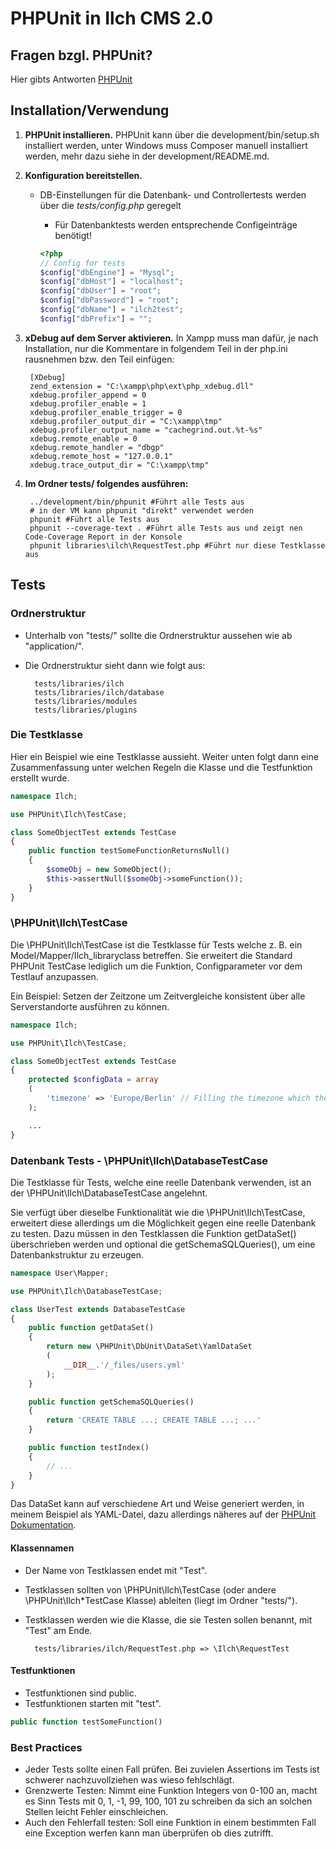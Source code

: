 # PHPUnit in Ilch CMS 2.0

## Fragen bzgl. PHPUnit?
Hier gibts Antworten [PHPUnit](http://phpunit.de/manual/current/en/)


## Installation/Verwendung

1. **PHPUnit installieren.**
    PHPUnit kann über die development/bin/setup.sh installiert werden, unter Windows muss Composer manuell installiert
    werden, mehr dazu siehe in der development/README.md.

2. **Konfiguration bereitstellen.**
    * DB-Einstellungen für die Datenbank- und Controllertests werden über die *tests/config.php* geregelt
        * Für Datenbanktests werden entsprechende Configeinträge benötigt!

        ```php
		<?php
		// Config for tests
		$config["dbEngine"] = "Mysql";
		$config["dbHost"] = "localhost";
		$config["dbUser"] = "root";
		$config["dbPassword"] = "root";
		$config["dbName"] = "ilch2test";
		$config["dbPrefix"] = "";
        ```

3. **xDebug auf dem Server aktivieren.**
In Xampp muss man dafür, je nach Installation, nur die Kommentare in folgendem Teil in der php.ini rausnehmen bzw. den Teil einfügen:

        [XDebug]
        zend_extension = "C:\xampp\php\ext\php_xdebug.dll"
        xdebug.profiler_append = 0
        xdebug.profiler_enable = 1
        xdebug.profiler_enable_trigger = 0
        xdebug.profiler_output_dir = "C:\xampp\tmp"
        xdebug.profiler_output_name = "cachegrind.out.%t-%s"
        xdebug.remote_enable = 0
        xdebug.remote_handler = "dbgp"
        xdebug.remote_host = "127.0.0.1"
        xdebug.trace_output_dir = "C:\xampp\tmp"

4. **Im Ordner tests/ folgendes ausführen:**

        ../development/bin/phpunit #Führt alle Tests aus
        # in der VM kann phpunit "direkt" verwendet werden
        phpunit #Führt alle Tests aus
        phpunit --coverage-text . #Führt alle Tests aus und zeigt nen Code-Coverage Report in der Konsole
        phpunit libraries\ilch\RequestTest.php #Führt nur diese Testklasse aus


## Tests

### Ordnerstruktur

* Unterhalb von "tests/" sollte die Ordnerstruktur aussehen wie ab "application/".
* Die Ordnerstruktur sieht dann wie folgt aus:

        tests/libraries/ilch
        tests/libraries/ilch/database
        tests/libraries/modules
        tests/libraries/plugins

### Die Testklasse

Hier ein Beispiel wie eine Testklasse aussieht.
Weiter unten folgt dann eine Zusammenfassung unter welchen Regeln die Klasse und die Testfunktion erstellt wurde.

```php
namespace Ilch;

use PHPUnit\Ilch\TestCase;

class SomeObjectTest extends TestCase
{
    public function testSomeFunctionReturnsNull()
    {
        $someObj = new SomeObject();
        $this->assertNull($someObj->someFunction());
    }
}
```

### \PHPUnit\Ilch\TestCase

Die \PHPUnit\Ilch\TestCase ist die Testklasse für Tests welche z. B. ein Model/Mapper/Ilch_libraryclass betreffen.
Sie erweitert die Standard PHPUnit TestCase lediglich um die Funktion, Configparameter vor dem Testlauf anzupassen.

Ein Beispiel: Setzen der Zeitzone um Zeitvergleiche konsistent über alle Serverstandorte ausführen zu können.

```php
namespace Ilch;

use PHPUnit\Ilch\TestCase;

class SomeObjectTest extends TestCase
{
    protected $configData = array
    (
        'timezone' => 'Europe/Berlin' // Filling the timezone which the Ilch_Date object will use.
    );

    ...
}
```

### Datenbank Tests - \PHPUnit\Ilch\DatabaseTestCase

Die Testklasse für Tests, welche eine reelle Datenbank verwenden, ist an der \PHPUnit\Ilch\DatabaseTestCase angelehnt.

Sie verfügt über dieselbe Funktionalität wie die \PHPUnit\Ilch\TestCase, erweitert diese allerdings um die
Möglichkeit gegen eine reelle Datenbank zu testen. Dazu müssen in den Testklassen die Funktion getDataSet()
überschrieben werden und optional die getSchemaSQLQueries(), um eine Datenbankstruktur zu erzeugen.

```php
namespace User\Mapper;

use PHPUnit\Ilch\DatabaseTestCase;

class UserTest extends DatabaseTestCase
{
    public function getDataSet()
    {
        return new \PHPUnit\DbUnit\DataSet\YamlDataSet
        (
            __DIR__.'/_files/users.yml'
        );
    }

    public function getSchemaSQLQueries()
    {
        return 'CREATE TABLE ...; CREATE TABLE ...; ...'
    }

    public function testIndex()
    {
        // ...
    }
}
```

Das DataSet kann auf verschiedene Art und Weise generiert werden, in meinem Beispiel als YAML-Datei,
dazu allerdings näheres auf der [PHPUnit Dokumentation](http://phpunit.de/manual/current/en/database.html#database.implementing-getdataset).

#### Klassennamen

* Der Name von Testklassen endet mit "Test".
* Testklassen sollten von \PHPUnit\Ilch\TestCase (oder andere \PHPUnit\Ilch\*TestCase Klasse) ableiten (liegt im Ordner "tests/").
* Testklassen werden wie die Klasse, die sie Testen sollen benannt, mit "Test" am Ende.

        tests/libraries/ilch/RequestTest.php => \Ilch\RequestTest

#### Testfunktionen

* Testfunktionen sind public.
* Testfunktionen starten mit "test".

```php
public function testSomeFunction()
```

### Best Practices

* Jeder Tests sollte einen Fall prüfen. Bei zuvielen Assertions im Tests ist schwerer nachzuvollziehen was wieso fehlschlägt.
* Grenzwerte Testen: Nimmt eine Funktion Integers von 0-100 an, macht es Sinn Tests mit 0, 1, -1, 99, 100, 101 zu schreiben da sich an solchen Stellen leicht Fehler einschleichen.
* Auch den Fehlerfall testen: Soll eine Funktion in einem bestimmten Fall eine Exception werfen kann man überprüfen ob dies zutrifft.
